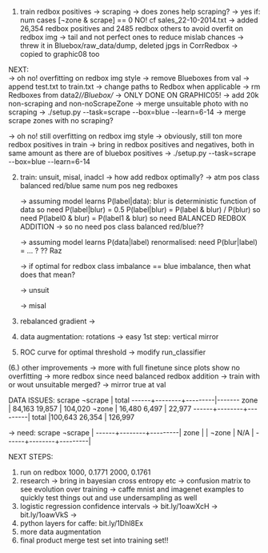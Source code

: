 
1. train redbox positives
   -> scraping
      -> does zones help scraping?
	 -> yes if: num cases [¬zone & scrape] == 0
	    NO! cf sales_22-10-2014.txt
      -> added 26,354 redbox positives
         and 2485 redbox others to avoid overfit on redbox img
      -> tail and not perfect ones to reduce mislab chances
      -> threw it in Bluebox/raw_data/dump, deleted jpgs in CorrRedbox
         -> copied to graphic08 too

NEXT:	 
   -> oh no! overfitting on redbox img style
      -> remove Blueboxes from val
      -> append test.txt to train.txt
      -> change paths to Redbox when applicable
      -> rm Redboxes from data2/*/Bluebox/*
         -> ONLY DONE ON GRAPHIC05!
      -> add 20k non-scraping and non-noScrapeZone
      -> merge unsuitable photo with no scraping
         -> ./setup.py --task=scrape --box=blue --learn=6-14
      -> merge scrape zones with no scraping?
      
   -> oh no! still overfitting on redbox img style
      -> obviously, still ton more redbox positives in train
      -> bring in redbox positives and negatives, both in same amount
         as there are of bluebox positives
	 -> ./setup.py --task=scrape --box=blue --learn=6-14

2. train: unsuit, misal, inadcl
   -> how add redbox optimally?
      -> atm pos class balanced red/blue
             same num pos neg redboxes
   
      -> assuming model learns P(label|data):
      	 blur is deterministic function of data
         so need P(label|blur) = 0.5
         P(label|blur) = P(label & blur) / P(blur)
	 so need P(label0 & blur) = P(label1 & blur)
	 so need BALANCED REDBOX ADDITION
	 -> so no need pos class balanced red/blue??
	 
      -> assuming model learns P(data|label) renormalised:
      	 need P(blur|label) = ... ?
         ?? Raz

      -> if optimal for redbox class imbalance == blue imbalance, then
         what does that mean?

   -> unsuit

   -> misal

3. rebalanced gradient
   -> 

4. data augmentation: rotations
   -> easy 1st step: vertical mirror

   
5. ROC curve for optimal threshold
   -> modify run_classifier

   
(6.) other improvements
   -> more with full finetune since plots show no overfitting
   -> more redbox since need balanced redbox addition
   -> train with or wout unsuitable merged?
   -> mirror true at val
   

DATA ISSUES:
        scrape   ¬scrape | total
------+--------+---------|-------
zone  | 84,163   19,857  | 104,020
¬zone | 16,480    6,497  |  22,977
------+--------+---------|
total |100,643   26,354  | 126,997     

-> need:
        scrape   ¬scrape |
------+--------+---------|
zone  |                  |
¬zone |  N/A             |
------+--------+---------|




NEXT STEPS:
1) run on redbox
   1000, 0.1771
   2000, 0.1761
2) research
   -> bring in bayesian cross entropy etc
   -> confusion matrix to see evolution over training
   -> caffe mnist and imagenet examples to quickly test things out
   and use undersampling as well
3) logistic regression confidence intervals
   -> bit.ly/1oawXcH
   -> bit.ly/1oawVkS
   ->
4) python layers for caffe: bit.ly/1Dhl8Ex
5) more data augmentation
6) final product merge test set into training set!!
   


